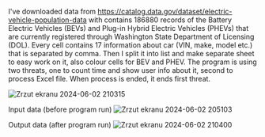 I've downloaded data from https://catalog.data.gov/dataset/electric-vehicle-population-data with contains 186880 records of the Battery Electric Vehicles (BEVs) and Plug-in Hybrid Electric Vehicles (PHEVs) that are currently registered through Washington State Department of Licensing (DOL).
Every cell contains 17 information about car (VIN, make, model etc.) that is separated by comma. Then I split it into list and make separate sheet to easy work on it, also colour cells for BEV and PHEV.
The program is using two threats, one to count time and show user info about it, second to process Excel file. When process is ended, it ends first threat.

![Zrzut ekranu 2024-06-02 210315](https://github.com/kseternus/excel_auto/assets/60841895/33e3327e-ce28-462b-91b2-c3b21078c2c0)

Input data (before program run)
![Zrzut ekranu 2024-06-02 205103](https://github.com/kseternus/excel_auto/assets/60841895/ec7d8c98-96fd-41f7-a870-7337fce066d0)

Output data (after program run)
![Zrzut ekranu 2024-06-02 210400](https://github.com/kseternus/excel_auto/assets/60841895/aed9c95f-495e-4c51-9967-a31d0293fd73)

